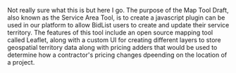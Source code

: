 Not really sure what this is but here I go. The purpose of the Map Tool Draft, also known as the Service Area Tool, is to create a javascript plugin can be used in our platform to allow BidList users to create and update their service territory. 
The features of this tool include an open source mapping tool called Leaflet, along with a custom UI for creating different layers to store geospatial territory data along with pricing adders that would be used to determine how a contractor's pricing changes dpeending on the location of a project.
